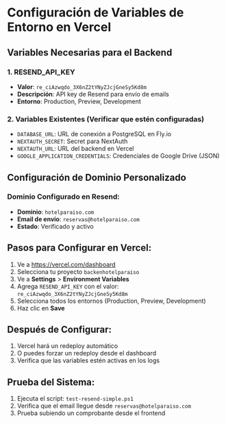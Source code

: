 # Configuración de Variables de Entorno en Vercel

## Variables Necesarias para el Backend

### 1. RESEND_API_KEY
- **Valor**: `re_ciAzwqdo_3X6nZ2tYNyZJcjGneSy5Kd8m`
- **Descripción**: API key de Resend para envío de emails
- **Entorno**: Production, Preview, Development

### 2. Variables Existentes (Verificar que estén configuradas)
- `DATABASE_URL`: URL de conexión a PostgreSQL en Fly.io
- `NEXTAUTH_SECRET`: Secret para NextAuth
- `NEXTAUTH_URL`: URL del backend en Vercel
- `GOOGLE_APPLICATION_CREDENTIALS`: Credenciales de Google Drive (JSON)

## Configuración de Dominio Personalizado

### Dominio Configurado en Resend:
- **Dominio**: `hotelparaiso.com`
- **Email de envío**: `reservas@hotelparaiso.com`
- **Estado**: Verificado y activo

## Pasos para Configurar en Vercel:

1. Ve a https://vercel.com/dashboard
2. Selecciona tu proyecto `backenhotelparaiso`
3. Ve a **Settings** > **Environment Variables**
4. Agrega `RESEND_API_KEY` con el valor: `re_ciAzwqdo_3X6nZ2tYNyZJcjGneSy5Kd8m`
5. Selecciona todos los entornos (Production, Preview, Development)
6. Haz clic en **Save**

## Después de Configurar:
1. Vercel hará un redeploy automático
2. O puedes forzar un redeploy desde el dashboard
3. Verifica que las variables estén activas en los logs

## Prueba del Sistema:
1. Ejecuta el script: `test-resend-simple.ps1`
2. Verifica que el email llegue desde `reservas@hotelparaiso.com`
3. Prueba subiendo un comprobante desde el frontend 